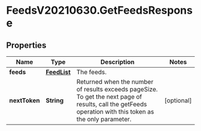 # FeedsV20210630.GetFeedsResponse

## Properties
Name | Type | Description | Notes
------------ | ------------- | ------------- | -------------
**feeds** | [**FeedList**](FeedList.md) | The feeds. | 
**nextToken** | **String** | Returned when the number of results exceeds pageSize. To get the next page of results, call the getFeeds operation with this token as the only parameter. | [optional] 



